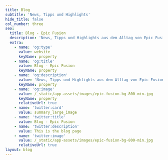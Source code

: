 ```yaml
---
title: Blog
subtitle: 'News, Tipps und Highlights'
hide_title: false
col_number: three
seo:
  title: Blog - Epic Fusion
  description: 'News, Tipps und Highlights aus dem Alltag von Epic Fusion'
  extra:
    - name: 'og:type'
      value: website
      keyName: property
    - name: 'og:title'
      value: Blog - Epic Fusion
      keyName: property
    - name: 'og:description'
      value: 'News, Tipps und Highlights aus dem Alltag von Epic Fusion'
      keyName: property
    - name: 'og:image'
      value: /_static/app-assets/images/epic-fusion-bg-800-min.jpg
      keyName: property
      relativeUrl: true
    - name: 'twitter:card'
      value: summary_large_image
    - name: 'twitter:title'
      value: Blog - Epic Fusion
    - name: 'twitter:description'
      value: This is the blog page
    - name: 'twitter:image'
      value: /_static/app-assets/images/epic-fusion-bg-800-min.jpg
      relativeUrl: true
layout: blog
---
```

